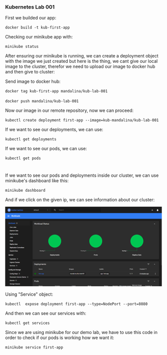 ### Kubernetes Lab 001

First we builded our app: 

    docker build -t kub-first-app

Checking our minikube app with:

    minikube status

After ensuring our minikube is running, we can create a deployment object with the image we just created but here is the thing, we cant give our local image to the cluster, therefor we need to upload our image to docker hub and then give to cluster:

Send image to docker hub:

    docker tag kub-first-app mandalina/kub-lab-001

    docker push mandalina/kub-lab-001

Now our image in our remote repository, now we can proceed:


    kubectl create deployment first-app --image=kub-mandalina/kub-lab-001

If we want to see our deployments, we can use:

    kubectl get deployments

If we want to see our pods, we can use:

    kubectl get pods


# 

If we want to see our pods and deployments inside our cluster, we can use minikube's dashboard like this:

    minikube dashboard

And if we click on the given ip, we can see information about our cluster:


![alt text](image.png)

Using "Service" object:

    kubectl  expose deployment first-app --type=NodePort --port=8080

And then we can see our services with:

    kubectl get services

Since we are using minikube for our demo lab, we have to use this code in order to check if our pods is working how we want it:

    minikube service first-app